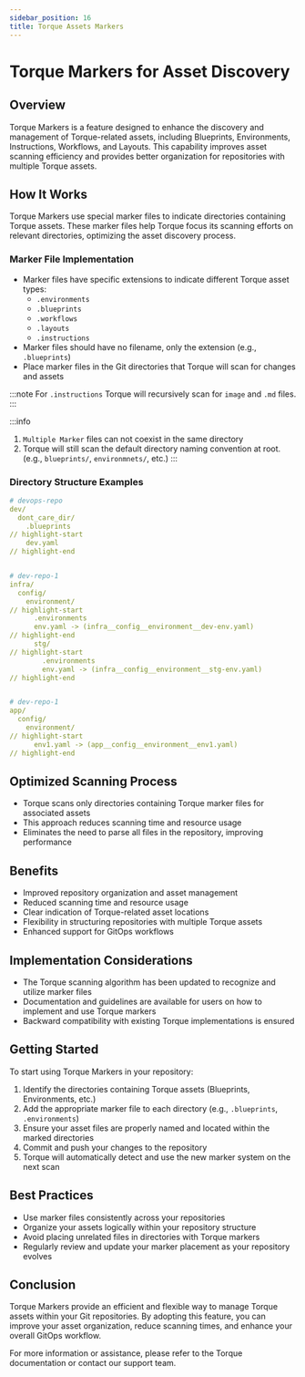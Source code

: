 ```yaml
---
sidebar_position: 16
title: Torque Assets Markers
---
```


# Torque Markers for Asset Discovery

## Overview

Torque Markers is a feature designed to enhance the discovery and management of Torque-related assets, including Blueprints, Environments, Instructions, Workflows, and Layouts. This capability improves asset scanning efficiency and provides better organization for repositories with multiple Torque assets.

## How It Works

Torque Markers use special marker files to indicate directories containing Torque assets. These marker files help Torque focus its scanning efforts on relevant directories, optimizing the asset discovery process.

### Marker File Implementation

- Marker files have specific extensions to indicate different Torque asset types:
  - `.environments`
  - `.blueprints`
  - `.workflows`
  - `.layouts`
  - `.instructions`
- Marker files should have no filename, only the extension (e.g., `.blueprints`)
- Place marker files in the Git directories that Torque will scan for changes and assets

:::note
For `.instructions` Torque will recursively scan for `image` and `.md` files.
:::

:::info
1. `Multiple Marker` files can not coexist in the same directory
2. Torque will still scan the default directory naming convention at root. (e.g., `blueprints/`, `environmnets/`, etc.)
:::


### Directory Structure Examples

```yaml
# devops-repo
dev/
  dont_care_dir/
    .blueprints
// highlight-start
    dev.yaml
// highlight-end


# dev-repo-1
infra/
  config/
    environment/
// highlight-start
      .environments
      env.yaml -> (infra__config__environment__dev-env.yaml)
// highlight-end
      stg/
// highlight-start
        .environments
        env.yaml -> (infra__config__environment__stg-env.yaml)
// highlight-end


# dev-repo-1
app/
  config/
    environment/
// highlight-start
      env1.yaml -> (app__config__environment__env1.yaml)
// highlight-end

```

## Optimized Scanning Process

- Torque scans only directories containing Torque marker files for associated assets
- This approach reduces scanning time and resource usage
- Eliminates the need to parse all files in the repository, improving performance

## Benefits

- Improved repository organization and asset management
- Reduced scanning time and resource usage
- Clear indication of Torque-related asset locations
- Flexibility in structuring repositories with multiple Torque assets
- Enhanced support for GitOps workflows

## Implementation Considerations

- The Torque scanning algorithm has been updated to recognize and utilize marker files
- Documentation and guidelines are available for users on how to implement and use Torque markers
- Backward compatibility with existing Torque implementations is ensured

## Getting Started

To start using Torque Markers in your repository:

1. Identify the directories containing Torque assets (Blueprints, Environments, etc.)
2. Add the appropriate marker file to each directory (e.g., `.blueprints`, `.environments`)
3. Ensure your asset files are properly named and located within the marked directories
4. Commit and push your changes to the repository
5. Torque will automatically detect and use the new marker system on the next scan

## Best Practices

- Use marker files consistently across your repositories
- Organize your assets logically within your repository structure
- Avoid placing unrelated files in directories with Torque markers
- Regularly review and update your marker placement as your repository evolves

## Conclusion

Torque Markers provide an efficient and flexible way to manage Torque assets within your Git repositories. By adopting this feature, you can improve your asset organization, reduce scanning times, and enhance your overall GitOps workflow.

For more information or assistance, please refer to the Torque documentation or contact our support team.
